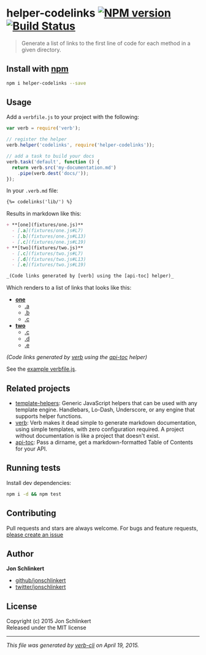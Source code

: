 # helper-codelinks [![NPM version](https://badge.fury.io/js/helper-codelinks.svg)](http://badge.fury.io/js/helper-codelinks)  [![Build Status](https://travis-ci.org/helpers/helper-codelinks.svg)](https://travis-ci.org/helpers/helper-codelinks) 

> Generate a list of links to the first line of code for each method in a given directory.

## Install with [npm](npmjs.org)

```bash
npm i helper-codelinks --save
```

## Usage

Add a `verbfile.js` to your project with the following:

```js
var verb = require('verb');

// register the helper
verb.helper('codelinks', require('helper-codelinks'));

// add a task to build your docs
verb.task('default', function () {
  return verb.src('my-documentation.md')
    .pipe(verb.dest('docs/'));
});
```

In your `.verb.md` file:

```markdown
{%= codelinks('lib/') %}
```

Results in markdown like this:

```markdown
+ **[one](fixtures/one.js)**
  - [.a](fixtures/one.js#L7)
  - [.b](fixtures/one.js#L13)
  - [.c](fixtures/one.js#L19)
+ **[two](fixtures/two.js)**
  - [.c](fixtures/two.js#L7)
  - [.d](fixtures/two.js#L13)
  - [.e](fixtures/two.js#L19)

_(Code links generated by [verb] using the [api-toc] helper)_
```

Which renders to a list of links that looks like this:

+ **[one](fixtures/one.js)**
  - [.a](fixtures/one.js#L7)
  - [.b](fixtures/one.js#L13)
  - [.c](fixtures/one.js#L19)
+ **[two](fixtures/two.js)**
  - [.c](fixtures/two.js#L7)
  - [.d](fixtures/two.js#L13)
  - [.e](fixtures/two.js#L19)

_(Code links generated by [verb] using the [api-toc] helper)_

See the [example verbfile.js](./verbfile.js).

## Related projects
 * [template-helpers](https://github.com/jonschlinkert/template-helpers): Generic JavaScript helpers that can be used with any template engine. Handlebars, Lo-Dash, Underscore, or any engine that supports helper functions.
 * [verb](https://github.com/assemble/verb): Verb makes it dead simple to generate markdown documentation, using simple templates, with zero configuration required. A project without documentation is like a project that doesn't exist.
 * [api-toc](https://github.com/jonschlinkert/api-toc): Pass a dirname, get a markdown-formatted Table of Contents for your API.  

## Running tests
Install dev dependencies:

```bash
npm i -d && npm test
```

## Contributing
Pull requests and stars are always welcome. For bugs and feature requests, [please create an issue](https://github.com/helpers/helper-codelinks/issues)

## Author

**Jon Schlinkert**

+ [github/jonschlinkert](https://github.com/jonschlinkert)
+ [twitter/jonschlinkert](http://twitter.com/jonschlinkert) 

## License
Copyright (c) 2015 Jon Schlinkert  
Released under the MIT license

***

_This file was generated by [verb-cli](https://github.com/assemble/verb-cli) on April 19, 2015._


<!-- reflinks generated by verb-reflinks plugin -->

[api-toc]: https://github.com/jonschlinkert/api-toc
[verb]: https://github.com/assemble/verb
[template]: https://github.com/jonschlinkert/template